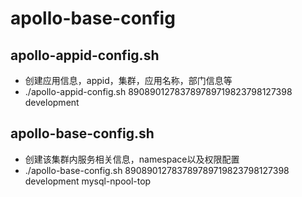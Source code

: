 # apollo-base-config

## apollo-appid-config.sh
- 创建应用信息，appid，集群，应用名称，部门信息等
- ./apollo-appid-config.sh 89089012783789789719823798127398 development

## apollo-base-config.sh
- 创建该集群内服务相关信息，namespace以及权限配置
- ./apollo-base-config.sh 89089012783789789719823798127398 development mysql-npool-top
